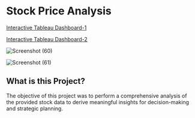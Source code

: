 # Stock Price Analysis

<a href="https://public.tableau.com/app/profile/yash.tyagi1740/viz/StockPricesAnalysis_17082731607170/Dashboard1"> Interactive Tableau Dashboard-1</a>

<a href="https://public.tableau.com/app/profile/yash.tyagi1740/viz/StockPricesAnalysis-II/Dashboard3"> Interactive Tableau Dashboard-2</a>


![Screenshot (60)](https://github.com/yash0326/stock-price-analysis/assets/116998155/919d642c-8f62-4f50-86f7-2604b718e117)




![Screenshot (61)](https://github.com/yash0326/stock-price-analysis/assets/116998155/48dfef87-e220-459c-8b00-6c6dfd3f7eed)



## What is this Project?

The objective of this project was to perform a comprehensive analysis of the provided stock data to derive meaningful insights for decision-making and strategic planning.
